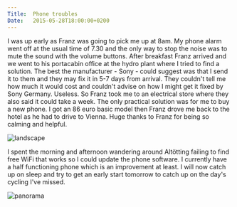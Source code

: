 ```yaml
---
Title:	Phone troubles
Date:	2015-05-28T18:00:00+0200
---
```


I was up early as Franz was going to pick me up at 8am. My phone alarm went off at the usual time of 7.30 and the only way to stop the noise was to mute the sound with the volume buttons. After breakfast Franz arrived and we went to his portacabin office at the hydro plant where I tried to find a solution. The best the manufacturer - Sony - could suggest was that I send it to them and they may fix it in 5-7 days from arrival. They couldn't tell me how much it would cost and couldn't advise on how I might get it fixed by Sony Germany. Useless. So Franz took me to an electrical store where they also said it could take a week. The only practical solution was for me to buy a new phone. I got an 86 euro basic model then Franz drove me back to the hotel as he had to drive to Vienna. Huge thanks to Franz for being so calming and helpful.

![landscape](https://farm4.staticflickr.com/3731/19264522208_ff58610c93_z_d.jpg "Franz")

I spent the morning and afternoon wandering around Alt&ouml;tting failing to find free WiFi that works so I could update the phone software. I currently have a half functioning phone which is an improvement at least. I will now catch up on sleep and try to get an early start tomorrow to catch up on the day's cycling I've missed.

![panorama](https://farm1.staticflickr.com/384/19552148002_36c2fedbe9_k_d.jpg "Alt&ouml;tting main square")